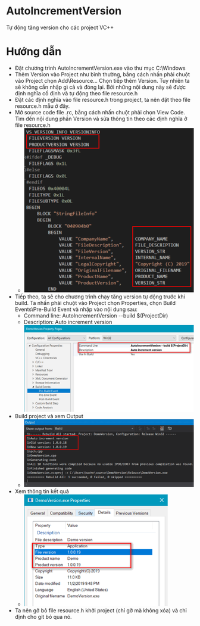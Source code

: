 # AutoIncrementVersion
Tự động tăng version cho các project VC++
# Hướng dẫn
* Đặt chương trình AutoIncrementVersion.exe vào thư mục C:\Windows
* Thêm Version vào Project như bình thường, bằng cách nhấn phải chuột vào Project chọn Add\Resource... Chọn tiếp thêm Version. Tuy nhiên ta sẽ không cần nhập gì cả và đóng lại. Bởi những nội dung này sẽ được định nghĩa cố định và tự động theo file resource.h
* Đặt các định nghĩa vào file resource.h trong project, ta nên đặt theo file resource.h mẫu ở đây.
* Mở source code file .rc, bằng cách nhấn chuột phải chọn View Code. Tìm đến nội dung phần Version và sửa thông tin theo các định nghĩa ở file resource.h  
  * ![](./images/rc.png)
* Tiếp theo, ta sẽ cho chương trình chạy tăng version tự động trước khi build. Ta nhấn phải chuột vào Project chọn Properties, chọn Build Events\Pre-Build Event và nhập vào nội dung sau:
  * Command line: AutoIncrementVersion --build $(ProjectDir)  
  * Description: Auto increment version  
  ![](./images/command.png)
* Build project và xem Output  
  * ![](./images/build.png)
* Xem thông tin kết quả  
  * ![](./images/result.png)
* Ta nên gỡ bỏ file resource.h khởi project (chỉ gỡ mà không xóa) và chỉ định cho git bỏ qua nó.
